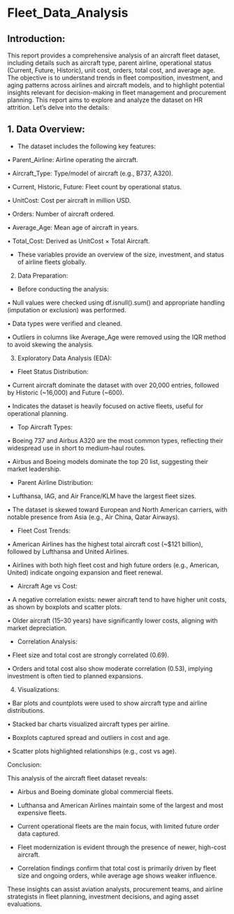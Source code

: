 # Fleet_Data_Analysis

## Introduction: 

This report provides a comprehensive analysis of an aircraft fleet dataset, including details such as aircraft type, parent airline, operational status (Current, Future, Historic), unit cost, orders, total cost, and average age. The objective is to understand trends in fleet composition, investment, and aging patterns across airlines and aircraft models, and to highlight potential insights relevant for decision-making in fleet management and procurement planning.
This report aims to explore and analyze the dataset on HR attrition. Let’s delve into the details:

## 1.	Data Overview:

-	The dataset includes the following key features:

  •	Parent_Airline: Airline operating the aircraft.

  •	Aircraft_Type: Type/model of aircraft (e.g., B737, A320).

  •	Current, Historic, Future: Fleet count by operational status.

  •	UnitCost: Cost per aircraft in million USD.

  •	Orders: Number of aircraft ordered.

  •	 Average_Age: Mean age of aircraft in years.

  •	Total_Cost: Derived as UnitCost × Total Aircraft.

-	These variables provide an overview of the size, investment, and status of airline fleets globally.
  
2.	Data Preparation:

-	Before conducting the analysis:

•	Null values were checked using df.isnull().sum() and appropriate handling (imputation or exclusion) was performed.

•	Data types were verified and cleaned.

•	Outliers in columns like Average_Age were removed using the IQR method to avoid skewing the analysis.

3.	Exploratory Data Analysis (EDA):

-	Fleet Status Distribution:

• Current aircraft dominate the dataset with over 20,000 entries, followed by Historic (~16,000) and Future (~600).

• Indicates the dataset is heavily focused on active fleets, useful for operational planning.

-	Top Aircraft Types:

• Boeing 737 and Airbus A320 are the most common types, reflecting their widespread use in short to medium-haul routes.

• Airbus and Boeing models dominate the top 20 list, suggesting their market leadership.

-	Parent Airline Distribution:

• Lufthansa, IAG, and Air France/KLM have the largest fleet sizes.

• The dataset is skewed toward European and North American carriers, with notable presence from Asia (e.g., Air China, Qatar Airways).

-	Fleet Cost Trends:

• American Airlines has the highest total aircraft cost (~$121 billion), followed by Lufthansa and United Airlines.

• Airlines with both high fleet cost and high future orders (e.g., American, United) indicate ongoing expansion and fleet renewal.

-	Aircraft Age vs Cost:

• A negative correlation exists: newer aircraft tend to have higher unit costs, as shown by boxplots and scatter plots.

• Older aircraft (15–30 years) have significantly lower costs, aligning with market depreciation.

-	Correlation Analysis:

• Fleet size and total cost are strongly correlated (0.69).

• Orders and total cost also show moderate correlation (0.53), implying investment is often tied to planned expansions.

4.	Visualizations:

• Bar plots and countplots were used to show aircraft type and airline distributions.

• Stacked bar charts visualized aircraft types per airline.

• Boxplots captured spread and outliers in cost and age.

• Scatter plots highlighted relationships (e.g., cost vs age).

Conclusion:

This analysis of the aircraft fleet dataset reveals:

- Airbus and Boeing dominate global commercial fleets.
  
- Lufthansa and American Airlines maintain some of the largest and most expensive fleets.
  
- Current operational fleets are the main focus, with limited future order data captured.
  
- Fleet modernization is evident through the presence of newer, high-cost aircraft.
  
- Correlation findings confirm that total cost is primarily driven by fleet size and ongoing orders, while average age shows weaker influence.

These insights can assist aviation analysts, procurement teams, and airline strategists in fleet planning, investment decisions, and aging asset evaluations.

